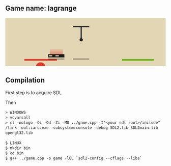 ## Game name: lagrange

![](img/gameplay1.gif)

## Compilation

First step is to acquire SDL

Then

    > WINDOWS
    > vcvarsall
    > cl -nologo -Oi -Od -Zi -MD ../game.cpp -I"<your sdl root>/include" /link -out:iarc.exe -subsystem:console -debug SDL2.lib SDL2main.lib opengl32.lib

    $ LINUX
    $ mkdir bin
    $ cd bin
    $ g++ ../game.cpp -o game -lGL `sdl2-config --cflags --libs`
